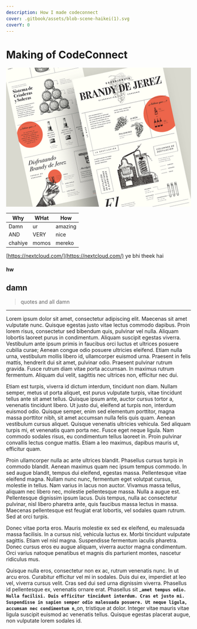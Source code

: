 ```yaml
---
description: How I made codeconnect
cover: .gitbook/assets/blob-scene-haikei(1).svg
coverY: 0
---
```


# Making of CodeConnect

![](.gitbook/assets/066ac4f3416cfbb1596413f0b7506c3f.jpg)

| Why     | WHat  | How     |
| ------- | ----- | ------- |
| Damn    | ur    | amazing |
| AND     | VERY  | nice    |
| chahiye | momos | mereko  |

[https://nextcloud.com/](https://nextcloud.com/) ye bhi theek hai

#### hw

## damn

> quotes and all damn

***

Lorem ipsum dolor sit amet, consectetur adipiscing elit. Maecenas sit amet vulputate nunc. Quisque egestas justo vitae lectus commodo dapibus. Proin lorem risus, consectetur sed bibendum quis, pulvinar vel nulla. Aliquam lobortis laoreet purus in condimentum. Aliquam suscipit egestas viverra. Vestibulum ante ipsum primis in faucibus orci luctus et ultrices posuere cubilia curae; Aenean congue odio posuere ultricies eleifend. Etiam nulla urna, vestibulum mollis libero id, ullamcorper euismod urna. Praesent in felis mattis, hendrerit dui sit amet, pulvinar odio. Praesent pulvinar rutrum gravida. Fusce rutrum diam vitae porta accumsan. In maximus rutrum fermentum. Aliquam dui velit, sagittis nec ultrices non, efficitur nec dui.

Etiam est turpis, viverra id dictum interdum, tincidunt non diam. Nullam semper, metus ut porta aliquet, est purus vulputate turpis, vitae tincidunt tellus ante sit amet tellus. Quisque ipsum ante, auctor cursus tortor a, venenatis tincidunt libero. Ut justo dui, eleifend at turpis non, interdum euismod odio. Quisque semper, enim sed elementum porttitor, magna massa porttitor nibh, sit amet accumsan nulla felis quis quam. Aenean vestibulum cursus aliquet. Quisque venenatis ultricies vehicula. Sed aliquam turpis mi, et venenatis quam porta nec. Fusce eget neque ligula. Nam commodo sodales risus, eu condimentum tellus laoreet in. Proin pulvinar convallis lectus congue mattis. Etiam a leo maximus, dapibus mauris ut, efficitur quam.

Proin ullamcorper nulla ac ante ultrices blandit. Phasellus cursus turpis in commodo blandit. Aenean maximus quam nec ipsum tempus commodo. In sed augue blandit, tempus dui eleifend, egestas massa. Pellentesque vitae eleifend magna. Nullam nunc nunc, fermentum eget volutpat cursus, molestie in tellus. Nam varius in lacus non auctor. Vivamus massa tellus, aliquam nec libero nec, molestie pellentesque massa. Nulla a augue est. Pellentesque dignissim ipsum lacus. Duis tempus, nulla ac consectetur pulvinar, nisl libero pharetra ante, quis faucibus massa lectus in massa. Maecenas pellentesque est feugiat erat lobortis, vel sodales quam rutrum. Sed at orci turpis.

Donec vitae porta eros. Mauris molestie ex sed ex eleifend, eu malesuada massa facilisis. In a cursus nisl, vehicula luctus ex. Morbi tincidunt vulputate sagittis. Etiam vel nisl magna. Suspendisse fermentum iaculis pharetra. Donec cursus eros eu augue aliquam, viverra auctor magna condimentum. Orci varius natoque penatibus et magnis dis parturient montes, nascetur ridiculus mus.

Quisque nulla eros, consectetur non ex ac, rutrum venenatis nunc. In ut arcu eros. Curabitur efficitur vel mi in sodales. Duis dui ex, imperdiet at leo vel, viverra cursus velit. Cras sed dui sed urna dignissim viverra. Phasellus id pellentesque ex, venenatis ornare erat. Phasellus sit _**`amet tempus odio. Nulla facilisi. Duis efficitur tincidunt interdum. Cras et justo mi. Suspendisse in sapien semper odio malesuada posuere. Ut neque ligula, accumsan nec condimentum n`**_on, tristique at dolor. Integer vitae mauris vitae ligula suscipit euismod ac venenatis tellus. Quisque egestas placerat augue, non vulputate lorem sodales id.





